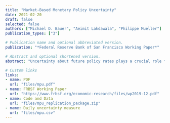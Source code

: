 ```yaml
---
title: "Market-Based Monetary Policy Uncertainty"
date: 2021-02-20
draft: false
selected: false
authors: ["Michael D. Bauer", "Aeimit Lakdawala", "Philippe Mueller"]
publication_types: ["3"]

# Publication name and optional abbreviated version.
publication: "*Federal Reserve Bank of San Francisco Working Paper*"

# Abstract and optional shortened version.
abstract: "Uncertainty about future policy rates plays a crucial role for the transmission of monetary policy to financial markets. We demonstrate this using event studies of FOMC announcements and a new model-free uncertainty measure based on derivatives. Over the ``FOMC uncertainty cycle'' announcements systematically resolve uncertainty, which then gradually ramps up again. Changes in monetary policy uncertainty around FOMC announcements---often due to forward guidance---have pronounced effects on asset prices that are distinct from the effects of conventional policy surprises. The level of uncertainty determines the magnitude of financial market reactions to surprises about the path of policy rates."

# Custom links
links:
- name: PDF
  url: "files/mpu.pdf"
- name: FRBSF Working Paper
  url: "https://www.frbsf.org/economic-research/files/wp2019-12.pdf"
- name: Code and Data
  url: "files/mpu_replication_package.zip"
- name: Daily uncertainty measure
  url: "files/mpu.csv"
---
```

